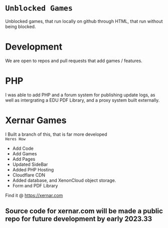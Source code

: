 # ``` Unblocked Games ``` 
 

Unblocked games, that run locally on github through HTML, that run without being blocked.

# Development 

We are open to repos and pull requests that add games / features.


# PHP 

I was able to add PHP and a forum system for publishing update logs, as well as intergrating a EDU PDF Library, and a proxy system built externally.

# Xernar Games

I Built a branch of this, that is far more developed  
 ```Heres How```

+ Add Code 
+ Add Games
+ Add Pages
+ Updated SideBar 
+ Added PHP Hosting
+ Cloudflare CDN
+ Added database, and XenonCloud object storage.
+ Form and PDF Library


Find it @ https://xernar.com

## Source code for xernar.com will be made a public repo for future development by early 2023.33
